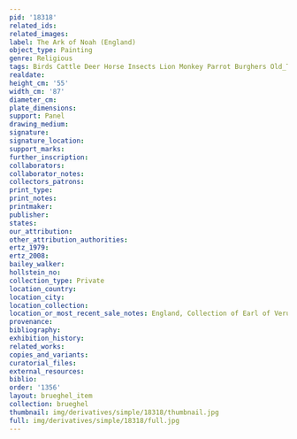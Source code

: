 ```yaml
---
pid: '18318'
related_ids: 
related_images: 
label: The Ark of Noah (England)
object_type: Painting
genre: Religious
tags: Birds Cattle Deer Horse Insects Lion Monkey Parrot Burghers Old_Testament Paradise
realdate: 
height_cm: '55'
width_cm: '87'
diameter_cm: 
plate_dimensions: 
support: Panel
drawing_medium: 
signature: 
signature_location: 
support_marks: 
further_inscription: 
collaborators: 
collaborator_notes: 
collectors_patrons: 
print_type: 
print_notes: 
printmaker: 
publisher: 
states: 
our_attribution: 
other_attribution_authorities: 
ertz_1979: 
ertz_2008: 
bailey_walker: 
hollstein_no: 
collection_type: Private
location_country: 
location_city: 
location_collection: 
location_or_most_recent_sale_notes: England, Collection of Earl of Verulam
provenance: 
bibliography: 
exhibition_history: 
related_works: 
copies_and_variants: 
curatorial_files: 
external_resources: 
biblio: 
order: '1356'
layout: brueghel_item
collection: brueghel
thumbnail: img/derivatives/simple/18318/thumbnail.jpg
full: img/derivatives/simple/18318/full.jpg
---
```

